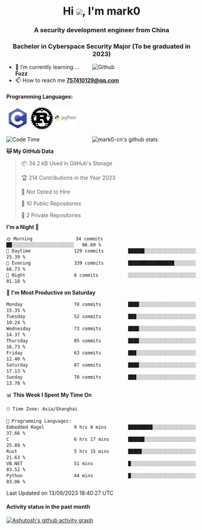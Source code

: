 <h1 align="center">Hi <img src="https://raw.githubusercontent.com/iampavangandhi/iampavangandhi/master/gifs/Hi.gif" width="30px">, I'm mark0</h1>

<h3 align="center">A security development engineer from China</h3>
<h3 align="center">Bachelor in Cyberspace Security Major (To be graduated in 2023)</h3>

<img width="55%" align="right" alt="Github" src="https://raw.githubusercontent.com/onimur/.github/master/.resources/git-header.svg" />

<!-- - 🔭 I’m currently working on **vKarma Webapp** -->
<!-- - 💬 Ask me about ... **Web Develpoment** -->
<!-- - 😄 Employement ... **Open for intern opportunities** -->
<!-- - ⚡ Fun fact ... **Anime**❤ -->
- 🌱 I’m currently learning ... **Fuzz**
- 📫 How to reach me **757410129@qq.com**
<!-- - 📨 Or reach me **757410129@qq.com** -->

<h4>Programming Languages: </h4>
<p align="left">
 <img style="margin: auto;" src="https://raw.githubusercontent.com/sachinverma53121/sachinverma53121/master/icons/c.png" alt=c width="60" height="60"/>
 <img style="margin: auto;" src="https://raw.githubusercontent.com/mark0-cn/blog_img/master/img/202309031232124.png" alt=cplusplus width="60" height="60"/>
 <img style="margin: auto;" src="https://raw.githubusercontent.com/sachinverma53121/sachinverma53121/master/icons/python.png" alt=python width="60" height="60"/>
</p>


<img width="55%" align="right" alt="mark0-cn's github stats" src="https://github-readme-stats.vercel.app/api?username=mark0-cn&show_icons=true&hide_border=true" />

<!--START_SECTION:waka-->
![Code Time](http://img.shields.io/badge/Code%20Time-1%2C252%20hrs%2054%20mins-blue)

**🐱 My GitHub Data** 

> 📦 34.2 kB Used in GitHub's Storage 
 > 
> 🏆 214 Contributions in the Year 2023
 > 
> 🚫 Not Opted to Hire
 > 
> 📜 10 Public Repositories 
 > 
> 🔑 2 Private Repositories 
 > 
**I'm a Night 🦉** 

```text
🌞 Morning                34 commits          ██░░░░░░░░░░░░░░░░░░░░░░░   06.69 % 
🌆 Daytime                129 commits         ██████░░░░░░░░░░░░░░░░░░░   25.39 % 
🌃 Evening                339 commits         █████████████████░░░░░░░░   66.73 % 
🌙 Night                  6 commits           ░░░░░░░░░░░░░░░░░░░░░░░░░   01.18 % 
```
📅 **I'm Most Productive on Saturday** 

```text
Monday                   78 commits          ████░░░░░░░░░░░░░░░░░░░░░   15.35 % 
Tuesday                  52 commits          ███░░░░░░░░░░░░░░░░░░░░░░   10.24 % 
Wednesday                73 commits          ████░░░░░░░░░░░░░░░░░░░░░   14.37 % 
Thursday                 85 commits          ████░░░░░░░░░░░░░░░░░░░░░   16.73 % 
Friday                   63 commits          ███░░░░░░░░░░░░░░░░░░░░░░   12.40 % 
Saturday                 87 commits          ████░░░░░░░░░░░░░░░░░░░░░   17.13 % 
Sunday                   70 commits          ███░░░░░░░░░░░░░░░░░░░░░░   13.78 % 
```


📊 **This Week I Spent My Time On** 

```text
🕑︎ Time Zone: Asia/Shanghai

💬 Programming Languages: 
Embedded Ragel           9 hrs 8 mins        █████████░░░░░░░░░░░░░░░░   37.66 % 
C                        6 hrs 17 mins       ██████░░░░░░░░░░░░░░░░░░░   25.89 % 
Rust                     5 hrs 15 mins       █████░░░░░░░░░░░░░░░░░░░░   21.63 % 
VB.NET                   51 mins             █░░░░░░░░░░░░░░░░░░░░░░░░   03.52 % 
Python                   44 mins             █░░░░░░░░░░░░░░░░░░░░░░░░   03.06 % 
```


 Last Updated on 13/09/2023 18:40:27 UTC
<!--END_SECTION:waka-->

<h4>Activity status in the past month</h4>

[![Ashutosh's github activity graph](https://github-readme-activity-graph.vercel.app/graph?username=mark0-cn&theme=dracula)](https://github.com/ashutosh00710/github-readme-activity-graph)

<!--
**mark0-cn/mark0-cn** is a ✨ _special_ ✨ repository because its `README.md` (this file) appears on your GitHub profile.

Here are some ideas to get you started:

- 🔭 I’m currently working on ...
- 🌱 I’m currently learning ...
- 👯 I’m looking to collaborate on ...
- 🤔 I’m looking for help with ...
- 💬 Ask me about ...
- 📫 How to reach me: ...
- 😄 Pronouns: ...
- ⚡ Fun fact: ...
-->
